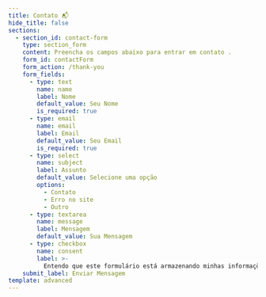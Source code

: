 ```yaml
---
title: Contato 📬
hide_title: false
sections:
  - section_id: contact-form
    type: section_form
    content: Preencha os campos abaixo para entrar em contato .
    form_id: contactForm
    form_action: /thank-you
    form_fields:
      - type: text
        name: name
        label: Nome
        default_value: Seu Nome
        is_required: true
      - type: email
        name: email
        label: Email
        default_value: Seu Email
        is_required: true
      - type: select
        name: subject
        label: Assunto
        default_value: Selecione uma opção
        options:
          - Contato
          - Erro no site
          - Outro
      - type: textarea
        name: message
        label: Mensagem
        default_value: Sua Mensagem
      - type: checkbox
        name: consent
        label: >-
          Entendo que este formulário está armazenando minhas informações enviadas para que eu possa ser respondido.
    submit_label: Enviar Mensagem
template: advanced
---
```

